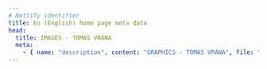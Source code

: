 ```yaml
---
# Netlify identifier
title: En (English) home page meta data
head:
  title: IMAGES - TOMAS VRANA
  meta:
    - { name: "description", content: "GRAPHICS - TOMAS VRANA", file: "" }
---
```

